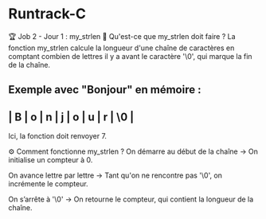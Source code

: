 # Runtrack-C



🏆 Job 2 - Jour 1 : my_strlen
📖 Qu'est-ce que my_strlen doit faire ?
La fonction my_strlen calcule la longueur d'une chaîne de caractères en comptant combien de lettres il y a avant le caractère '\0', qui marque la fin de la chaîne.

Exemple avec "Bonjour" en mémoire :
----------------------------------
| B	| o |	n |	j |	o |	u	| r |	\0 | 
----------------------------------
Ici, la fonction doit renvoyer 7.

⚙️ Comment fonctionne my_strlen ?
On démarre au début de la chaîne
→ On initialise un compteur à 0.

On avance lettre par lettre
→ Tant qu'on ne rencontre pas '\0', on incrémente le compteur.

On s’arrête à '\0'
→ On retourne le compteur, qui contient la longueur de la chaîne.
